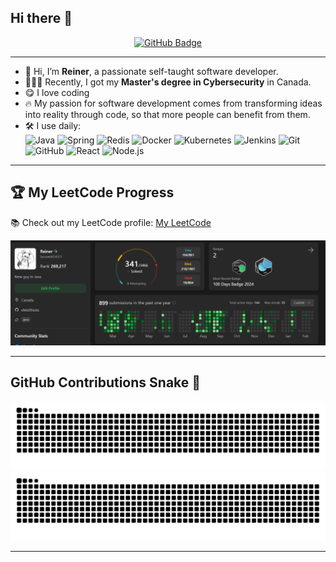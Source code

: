 ## Hi there 👋  

<div align="center">
  <a href="https://github.com/eMatthiola">
    <img src="https://img.shields.io/badge/eMatthiola-orange?style=flat-square&logo=github" alt="GitHub Badge"/>
  </a>
</div>

---

- 🔭 Hi, I’m **Reiner**, a passionate self-taught software developer.  
- 🧑🏻‍💻 Recently, I got my **Master's degree in Cybersecurity** in Canada.  
- 😋 I love coding
- 🔥 My passion for software development comes from transforming ideas into reality through code, so that more people can benefit from them.  
- 🛠️ I use daily:  
![Java](https://img.shields.io/badge/Java-007396?style=flat-square&logo=java&logoColor=white)
![Spring](https://img.shields.io/badge/Spring-6DB33F?style=flat-square&logo=spring&logoColor=white)
![Redis](https://img.shields.io/badge/Redis-DC382D?style=flat-square&logo=redis&logoColor=white)
![Docker](https://img.shields.io/badge/Docker-2496ED?style=flat-square&logo=docker&logoColor=white)
![Kubernetes](https://img.shields.io/badge/Kubernetes-326CE5?style=flat-square&logo=kubernetes&logoColor=white)
![Jenkins](https://img.shields.io/badge/Jenkins-D24939?style=flat-square&logo=jenkins&logoColor=white)
![Git](https://img.shields.io/badge/Git-F05032?style=flat-square&logo=git&logoColor=white)
![GitHub](https://img.shields.io/badge/GitHub-181717?style=flat-square&logo=github&logoColor=white)
![React](https://img.shields.io/badge/React-61DAFB?style=flat-square&logo=react&logoColor=white)
![Node.js](https://img.shields.io/badge/Node.js-339933?style=flat-square&logo=node.js&logoColor=white)



---

## 🏆 My LeetCode Progress
📚 Check out my LeetCode profile: [My LeetCode](https://leetcode.com/liyouwie654321/)

![LeetCode Stats](https://github.com/eMatthiola/eMatthiola/blob/main/leetcode-stats.png.png?raw=true)


---

## GitHub Contributions Snake 🐍

![GitHub Snake Light](https://raw.githubusercontent.com/eMatthiola/eMatthiola/output/github-snake.svg#gh-light-mode-only)
![GitHub Snake Dark](https://raw.githubusercontent.com/eMatthiola/eMatthiola/output/github-snake-dark.svg#gh-dark-mode-only)

---
